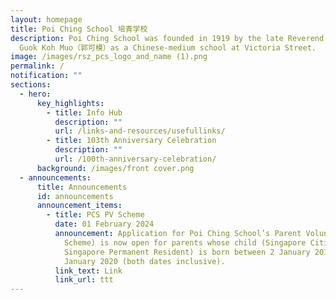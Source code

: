 ```yaml
---
layout: homepage
title: Poi Ching School 培青学校
description: Poi Ching School was founded in 1919 by the late Reverend Canon
  Guok Koh Muo（郭可模）as a Chinese-medium school at Victoria Street.
image: /images/rsz_pcs_logo_and_name (1).png
permalink: /
notification: ""
sections:
  - hero:
      key_highlights:
        - title: Info Hub
          description: ""
          url: /links-and-resources/usefullinks/
        - title: 103th Anniversary Celebration
          description: ""
          url: /100th-anniversary-celebration/
      background: /images/front cover.png
  - announcements:
      title: Announcements
      id: announcements
      announcement_items:
        - title: PCS PV Scheme
          date: 01 February 2024
          announcement: Application for Poi Ching School’s Parent Volunteer Scheme (PCS PV
            Scheme) is now open for parents whose child (Singapore Citizen or
            Singapore Permanent Resident) is born between 2 January 2019 and 1
            January 2020 (both dates inclusive).
          link_text: Link
          link_url: ttt
---
```


